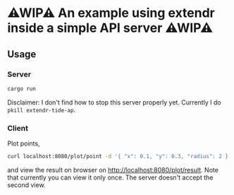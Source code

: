 ⚠WIP⚠ An example using extendr inside a simple API server ⚠WIP⚠
====================================================

## Usage

### Server

```sh
cargo run
```

Disclaimer: I don't find how to stop this server properly yet. Currently I do `pkill extendr-tide-ap`.

### Client

Plot points,

```sh
curl localhost:8080/plot/point -d '{ "x": 0.1, "y": 0.3, "radius": 2 }'
```

and view the result on browser on <http://localhost:8080/plot/result>.
Note that currently you can view it only once. The server doesn't accept the second view.
